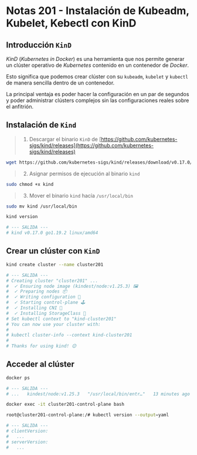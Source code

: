 # Notas 201 - Instalación de Kubeadm, Kubelet, Kebectl con KinD

## Introducción `KinD`

*KinD* (*Kubernetes in Docker*) es una herramienta que nos permite generar un clúster operativo de *Kubernetes* contenido en un contenedor de *Docker*.

Esto significa que podemos crear clúster con su `kubeadm`, `kubelet` y `kubectl` de manera sencilla dentro de un contenedor.

La principal ventaja es poder hacer la configuración en un par de segundos y poder administrar clústers complejos sin las configuraciones reales sobre el anfitrión.

## Instalación de `Kind`

> 1. Descargar el binario `KinD` de [https://github.com/kubernetes-sigs/kind/releases](https://github.com/kubernetes-sigs/kind/releases)

```bash
wget https://github.com/kubernetes-sigs/kind/releases/download/v0.17.0/kind-linux-amd64 -o kind 
```

> 2. Asignar permisos de ejecución al binario `kind`

```bash
sudo chmod +x kind
```

> 3. Mover el binario `kind` hacía `/usr/local/bin`

```bash
sudo mv kind /usr/local/bin

kind version

# --- SALIDA ---
# kind v0.17.0 go1.19.2 linux/amd64
```

## Crear un clúster con `KinD`

```bash
kind create cluster --name cluster201

# --- SALIDA ---
# Creating cluster "cluster201" ...
#  ✓ Ensuring node image (kindest/node:v1.25.3) 🖼
#  ✓ Preparing nodes 📦
#  ✓ Writing configuration 📜
#  ✓ Starting control-plane 🕹️
#  ✓ Installing CNI 🔌
#  ✓ Installing StorageClass 💾
# Set kubectl context to "kind-cluster201"
# You can now use your cluster with:
#
# kubectl cluster-info --context kind-cluster201
#
# Thanks for using kind! 😊
```

## Acceder al clúster

```bash
docker ps

# --- SALIDA ---
# ...   kindest/node:v1.25.3   "/usr/local/bin/entr…"   13 minutes ago   Up 13 minutes   127.0.0.1:45623->6443/tcp   cluster201-control-plane

docker exec -it cluster201-control-plane bash

root@cluster201-control-plane:/# kubectl version --output=yaml

# --- SALIDA ---
# clientVersion:
#   ...
# serverVersion:
#   ...
```